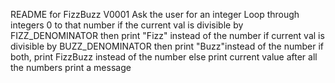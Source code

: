 README for FizzBuzz V0001
Ask the user for an integer
Loop through integers 0 to that number
if the current val is divisible by FIZZ_DENOMINATOR then print "Fizz" instead of the number
if current val is divisible by BUZZ_DENOMINATOR  then print "Buzz"instead of the number
if both, print FizzBuzz instead of the number
else print current value
after all the numbers print a message